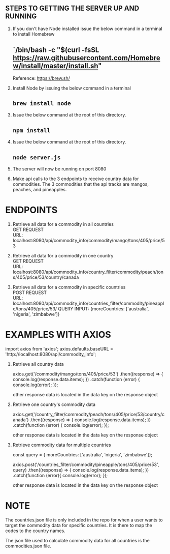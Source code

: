## STEPS TO GETTING THE SERVER UP AND RUNNING

1. If you don't have Node installed issue the below command in a terminal to install
   Homebrew

   ## `/bin/bash -c "\$(curl -fsSL https://raw.githubusercontent.com/Homebrew/install/master/install.sh"

   Reference: https://brew.sh/

2. Install Node by issuing the below command in a terminal

   ## `brew install node`

3. Issue the below command at the root of this directory.

   ## `npm install`

4. Issue the below command at the root of this directory.

   ## `node server.js`

5. The server will now be running on port 8080

6. Make api calls to the 3 endpoints to receive country data for
   commodities. The 3 commodities that the api tracks are mangos, peaches, and pineapples.

# ENDPOINTS

1. Retrieve all data for a commodity in all countries\
   GET REQUEST\
   URL: localhost:8080/api/commodity_info/commodity/mango/tons/405/price/53

2. Retrieve all data for a commodity in one country\
   GET REQUEST\
   URL: localhost:8080/api/commodity_info/country_filter/commodity/peach/tons/405/price/53/country/canada

3. Retrieve all data for a commodity in specific countries\
   POST REQUEST\
   URL: localhost:8080/api/commodity_info/countries_filter/commodity/pineapple/tons/405/price/53/
   QUERY INPUT: {moreCountries: ['australia', 'nigeria', 'zimbabwe']}

# EXAMPLES WITH AXIOS

import axios from 'axios';
axios.defaults.baseURL = 'http://localhost:8080/api/commodity_info';

1. Retrieve all country data

   axios.get('/commodity/mango/tons/405/price/53')
   .then((response) => { console.log(response.data.items); })
   .catch(function (error) { console.log(error); });

   other response data is located in the data key on the response object

2. Retrieve one country's commodity data

   axios.get('/country_filter/commodity/peach/tons/405/price/53/country/canada')
   .then((response) => { console.log(response.data.items); })
   .catch(function (error) { console.log(error); });

   other response data is located in the data key on the response object

3. Retrieve commodity data for multiple countries

   const query = { moreCountries: ['australia', 'nigeria', 'zimbabwe']};

   axios.post('/countries_filter/commodity/pineapple/tons/405/price/53', query)
   .then((response) => { console.log(response.data.items); })
   .catch(function (error){ console.log(error); });

   other response data is located in the data key on the response object

# NOTE

The countries.json file is only included in the repo for when a user wants to target the commodity data for specific countries. It is there to map the codes to the country names.

The json file used to calculate commodity data for all countries is the commodities.json file.
